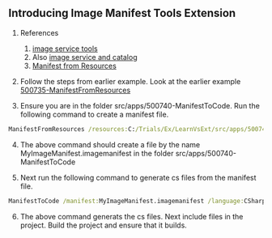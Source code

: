 ## Introducing Image Manifest Tools Extension

1. References 
   1. [image service tools](https://learn.microsoft.com/en-us/visualstudio/extensibility/internals/image-service-tools)
   2. Also [image service and catalog](https://learn.microsoft.com/en-us/visualstudio/extensibility/image-service-and-catalog)
   3. [Manifest from Resources](https://learn.microsoft.com/en-us/visualstudio/extensibility/internals/manifest-from-resources)

2. Follow the steps from earlier example. Look at the earlier example [500735-ManifestFromResources](https://github.com/AvtsVivek/LearnVsExt/tree/main/src/tasks/500735-ManifestFromResources)

3. Ensure you are in the folder src/apps/500740-ManifestToCode. Run the following command to create a manifest file. 

```cmd
ManifestFromResources /resources:C:/Trials/Ex/LearnVsExt/src/apps/500740-ManifestToCode/images/Save.png /assembly:ManifestToCodeAssembly /manifest:MyImageManifest.imagemanifest
```

4. The above command should create a file by the name MyImageManifest.imagemanifest in the folder src/apps/500740-ManifestToCode

5. Next run the following command to generate cs files from the manifest file.

```cmd
ManifestToCode /manifest:MyImageManifest.imagemanifest /language:CSharp /namespace:ManifestToCode /imageIdClass:MyImageIds /monikerClass:MyMonikers /classAccess:public
```

6. The above command generats the cs files. Next include files in the project. Build the project and ensure that it builds.
